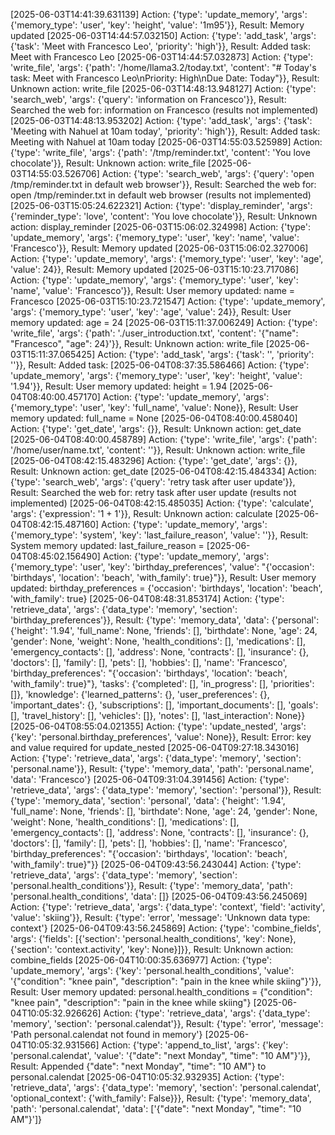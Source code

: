 [2025-06-03T14:41:39.631139] Action: {'type': 'update_memory', 'args': {'memory_type': 'user', 'key': 'height', 'value': '1m95'}}, Result: Memory updated
[2025-06-03T14:44:57.032150] Action: {'type': 'add_task', 'args': {'task': 'Meet with Francesco Leo', 'priority': 'high'}}, Result: Added task: Meet with Francesco Leo
[2025-06-03T14:44:57.032873] Action: {'type': 'write_file', 'args': {'path': '/home/llama3.2/today.txt', 'content': "# Today's task: Meet with Francesco Leo\nPriority: High\nDue Date: Today"}}, Result: Unknown action: write_file
[2025-06-03T14:48:13.948127] Action: {'type': 'search_web', 'args': {'query': 'information on Francesco'}}, Result: Searched the web for: information on Francesco (results not implemented)
[2025-06-03T14:48:13.953202] Action: {'type': 'add_task', 'args': {'task': 'Meeting with Nahuel at 10am today', 'priority': 'high'}}, Result: Added task: Meeting with Nahuel at 10am today
[2025-06-03T14:55:03.525989] Action: {'type': 'write_file', 'args': {'path': '/tmp/reminder.txt', 'content': 'You love chocolate'}}, Result: Unknown action: write_file
[2025-06-03T14:55:03.526706] Action: {'type': 'search_web', 'args': {'query': 'open /tmp/reminder.txt in default web browser'}}, Result: Searched the web for: open /tmp/reminder.txt in default web browser (results not implemented)
[2025-06-03T15:05:24.622321] Action: {'type': 'display_reminder', 'args': {'reminder_type': 'love', 'content': 'You love chocolate'}}, Result: Unknown action: display_reminder
[2025-06-03T15:06:02.324998] Action: {'type': 'update_memory', 'args': {'memory_type': 'user', 'key': 'name', 'value': 'Francesco'}}, Result: Memory updated
[2025-06-03T15:06:02.327006] Action: {'type': 'update_memory', 'args': {'memory_type': 'user', 'key': 'age', 'value': 24}}, Result: Memory updated
[2025-06-03T15:10:23.717086] Action: {'type': 'update_memory', 'args': {'memory_type': 'user', 'key': 'name', 'value': 'Francesco'}}, Result: User memory updated: name = Francesco
[2025-06-03T15:10:23.721547] Action: {'type': 'update_memory', 'args': {'memory_type': 'user', 'key': 'age', 'value': 24}}, Result: User memory updated: age = 24
[2025-06-03T15:11:37.006249] Action: {'type': 'write_file', 'args': {'path': './user_introduction.txt', 'content': '{"name": "Francesco", "age": 24}'}}, Result: Unknown action: write_file
[2025-06-03T15:11:37.065425] Action: {'type': 'add_task', 'args': {'task': '', 'priority': ''}}, Result: Added task: 
[2025-06-04T08:37:35.586466] Action: {'type': 'update_memory', 'args': {'memory_type': 'user', 'key': 'height', 'value': '1.94'}}, Result: User memory updated: height = 1.94
[2025-06-04T08:40:00.457170] Action: {'type': 'update_memory', 'args': {'memory_type': 'user', 'key': 'full_name', 'value': None}}, Result: User memory updated: full_name = None
[2025-06-04T08:40:00.458040] Action: {'type': 'get_date', 'args': {}}, Result: Unknown action: get_date
[2025-06-04T08:40:00.458789] Action: {'type': 'write_file', 'args': {'path': '/home/user/name.txt', 'content': ''}}, Result: Unknown action: write_file
[2025-06-04T08:42:15.483296] Action: {'type': 'get_date', 'args': {}}, Result: Unknown action: get_date
[2025-06-04T08:42:15.484334] Action: {'type': 'search_web', 'args': {'query': 'retry task after user update'}}, Result: Searched the web for: retry task after user update (results not implemented)
[2025-06-04T08:42:15.485035] Action: {'type': 'calculate', 'args': {'expression': '1 + 1'}}, Result: Unknown action: calculate
[2025-06-04T08:42:15.487160] Action: {'type': 'update_memory', 'args': {'memory_type': 'system', 'key': 'last_failure_reason', 'value': ''}}, Result: System memory updated: last_failure_reason = 
[2025-06-04T08:45:02.156490] Action: {'type': 'update_memory', 'args': {'memory_type': 'user', 'key': 'birthday_preferences', 'value': "{'occasion': 'birthdays', 'location': 'beach', 'with_family': true}"}}, Result: User memory updated: birthday_preferences = {'occasion': 'birthdays', 'location': 'beach', 'with_family': true}
[2025-06-04T08:48:31.853174] Action: {'type': 'retrieve_data', 'args': {'data_type': 'memory', 'section': 'birthday_preferences'}}, Result: {'type': 'memory_data', 'data': {'personal': {'height': '1.94', 'full_name': None, 'friends': [], 'birthdate': None, 'age': 24, 'gender': None, 'weight': None, 'health_conditions': [], 'medications': [], 'emergency_contacts': [], 'address': None, 'contracts': [], 'insurance': {}, 'doctors': [], 'family': [], 'pets': [], 'hobbies': [], 'name': 'Francesco', 'birthday_preferences': "{'occasion': 'birthdays', 'location': 'beach', 'with_family': true}"}, 'tasks': {'completed': [], 'in_progress': [], 'priorities': []}, 'knowledge': {'learned_patterns': {}, 'user_preferences': {}, 'important_dates': {}, 'subscriptions': [], 'important_documents': [], 'goals': [], 'travel_history': [], 'vehicles': []}, 'notes': [], 'last_interaction': None}}
[2025-06-04T08:55:04.021355] Action: {'type': 'update_nested', 'args': {'key': 'personal.birthday_preferences', 'value': None}}, Result: Error: key and value required for update_nested
[2025-06-04T09:27:18.343016] Action: {'type': 'retrieve_data', 'args': {'data_type': 'memory', 'section': 'personal.name'}}, Result: {'type': 'memory_data', 'path': 'personal.name', 'data': 'Francesco'}
[2025-06-04T09:31:04.391456] Action: {'type': 'retrieve_data', 'args': {'data_type': 'memory', 'section': 'personal'}}, Result: {'type': 'memory_data', 'section': 'personal', 'data': {'height': '1.94', 'full_name': None, 'friends': [], 'birthdate': None, 'age': 24, 'gender': None, 'weight': None, 'health_conditions': [], 'medications': [], 'emergency_contacts': [], 'address': None, 'contracts': [], 'insurance': {}, 'doctors': [], 'family': [], 'pets': [], 'hobbies': [], 'name': 'Francesco', 'birthday_preferences': "{'occasion': 'birthdays', 'location': 'beach', 'with_family': true}"}}
[2025-06-04T09:43:56.243044] Action: {'type': 'retrieve_data', 'args': {'data_type': 'memory', 'section': 'personal.health_conditions'}}, Result: {'type': 'memory_data', 'path': 'personal.health_conditions', 'data': []}
[2025-06-04T09:43:56.245069] Action: {'type': 'retrieve_data', 'args': {'data_type': 'context', 'field': 'activity', 'value': 'skiing'}}, Result: {'type': 'error', 'message': 'Unknown data type: context'}
[2025-06-04T09:43:56.245869] Action: {'type': 'combine_fields', 'args': {'fields': [{'section': 'personal.health_conditions', 'key': None}, {'section': 'context.activity', 'key': None}]}}, Result: Unknown action: combine_fields
[2025-06-04T10:00:35.636977] Action: {'type': 'update_memory', 'args': {'key': 'personal.health_conditions', 'value': '{"condition": "knee pain", "description": "pain in the knee while skiing"}'}}, Result: User memory updated: personal.health_conditions = {"condition": "knee pain", "description": "pain in the knee while skiing"}
[2025-06-04T10:05:32.926626] Action: {'type': 'retrieve_data', 'args': {'data_type': 'memory', 'section': 'personal.calendat'}}, Result: {'type': 'error', 'message': 'Path personal.calendat not found in memory'}
[2025-06-04T10:05:32.931566] Action: {'type': 'append_to_list', 'args': {'key': 'personal.calendat', 'value': '{"date": "next Monday", "time": "10 AM"}'}}, Result: Appended {"date": "next Monday", "time": "10 AM"} to personal.calendat
[2025-06-04T10:05:32.932935] Action: {'type': 'retrieve_data', 'args': {'data_type': 'memory', 'section': 'personal.calendat', 'optional_context': {'with_family': False}}}, Result: {'type': 'memory_data', 'path': 'personal.calendat', 'data': ['{"date": "next Monday", "time": "10 AM"}']}
